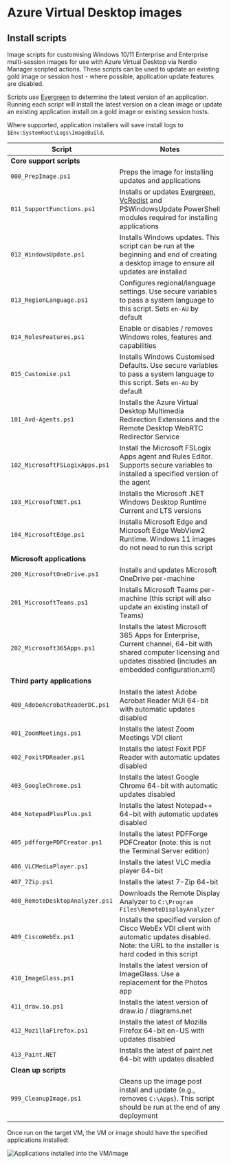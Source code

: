 # Azure Virtual Desktop images

## Install scripts

Image scripts for customising Windows 10/11 Enterprise and Enterprise multi-session images for use with Azure Virtual Desktop via Nerdio Manager scripted actions. These scripts can be used to update an existing gold image or session host - where possible, application update features are disabled.

Scripts use [Evergreen](https://stealthpuppy.com/evergreen/) to determine the latest version of an application. Running each script will install the latest version on a clean image or update an existing application install on a gold image or existing session hosts.

Where supported, application installers will save install logs to `$Env:SystemRoot\Logs\ImageBuild`.

| **Script**                    | **Notes**                                                                                                                                                                   |
|-------------------------------|-----------------------------------------------------------------------------------------------------------------------------------------------------------------------------|
| **Core support scripts**          |                                                                                                                                                                             |
| `000_PrepImage.ps1`             | Preps the image for installing updates and applications                                                                                                                     |
| `011_SupportFunctions.ps1`      | Installs or updates [Evergreen](https://stealthpuppy.com/evergreen), [VcRedist](https://vcredist.com) and PSWindowsUpdate PowerShell modules required for installing applications                                                         |
| `012_WindowsUpdate.ps1`         | Installs Windows updates. This script can be run at the beginning and end of creating a desktop image to ensure all updates are installed                                   |
| `013_RegionLanguage.ps1`        | Configures regional/language settings. Use secure variables to pass a system language to this script. Sets `en-AU` by default                                                |
| `014_RolesFeatures.ps1`         | Enable or disables / removes Windows roles, features and capabilities                                                                                                       |
| `015_Customise.ps1`             | Installs Windows Customised Defaults. Use secure variables to pass a system language to this script. Sets `en-AU` by default                                                  |
| `101_Avd-Agents.ps1`            | Installs the Azure Virtual Desktop Multimedia Redirection Extensions and the Remote Desktop WebRTC Redirector Service                                                       |
| `102_MicrosoftFSLogixApps.ps1`  | Install the Microsoft FSLogix Apps agent and Rules Editor. Supports secure variables to installed a specified version of the agent                                                                                                                   |
| `103_MicrosoftNET.ps1`          | Installs the Microsoft .NET Windows Desktop Runtime Current and LTS versions                                                                                                |
| `104_MicrosoftEdge.ps1`         | Installs Microsoft Edge and Microsoft Edge WebView2 Runtime. Windows 11 images do not need to run this script                                                               |
| **Microsoft applications**        |                                                                                                                                                                             |
| `200_MicrosoftOneDrive.ps1`     | Installs and updates Microsoft OneDrive per-machine                                                                                                                         |
| `201_MicrosoftTeams.ps1`        | Installs Microsoft Teams per-machine (this script will also update an existing install of Teams)                                                                            |
| `202_Microsoft365Apps.ps1`      | Installs the latest Microsoft 365 Apps for Enterprise, Current channel, 64-bit with shared computer licensing and updates disabled (includes an embedded configuration.xml) |
| **Third party applications**      |                                                                                                                                                                             |
| `400_AdobeAcrobatReaderDC.ps1`  | Installs the latest Adobe Acrobat Reader MUI 64-bit with automatic updates disabled                                                                                         |
| `401_ZoomMeetings.ps1`          | Installs the latest Zoom Meetings VDI client                                                                                                                                |
| `402_FoxitPDReader.ps1`         | Installs the latest Foxit PDF Reader with automatic updates disabled                                                                                                        |
| `403_GoogleChrome.ps1`          | Installs the latest Google Chrome 64-bit with automatic updates disabled                                                                                                    |
| `404_NotepadPlusPlus.ps1`       | Installs the latest Notepad++ 64-bit with automatic updates disabled                                                                                                        |
| `405_pdfforgePDFCreator.ps1`    | Installs the latest PDFForge PDFCreator (note: this is not the Terminal Server edition)                                                                                     |
| `406_VLCMediaPlayer.ps1`        | Installs the latest VLC media player 64-bit                                                                                                                                 |
| `407_7Zip.ps1`                  | Installs the latest 7-Zip 64-bit                                                                                                                                            |
| `408_RemoteDesktopAnalyzer.ps1` | Downloads the Remote Display Analyzer to `C:\Program Files\RemoteDisplayAnalyzer`                                                                                             |
| `409_CiscoWebEx.ps1`            | Installs the specified version of Cisco WebEx VDI client with automatic updates disabled. Note: the URL to the installer is hard coded in this script                       |
| `410_ImageGlass.ps1`            | Installs the latest version of ImageGlass. Use a replacement for the Photos app                                                                                             |
| `411_draw.io.ps1`               | Installs the latest version of draw.io / diagrams.net                                                                                                                       |
| `412_MozillaFirefox.ps1`        | Installs the latest of Mozilla Firefox 64-bit en-US with updates disabled                                                                                                   |
| `413_Paint.NET`                 | Installs the latest of paint.net 64-bit with updates disabled                                                                                                               |
| **Clean up scripts**             |                                                                                                                                                                             |
| `999_CleanupImage.ps1`          | Cleans up the image post install and update (e.g., removes `C:\Apps`). This script should be run at the end of any deployment                                                 |

Once run on the target VM, the VM or image should have the specified applications installed:

![Applications installed into the VM/image](apps.png)
